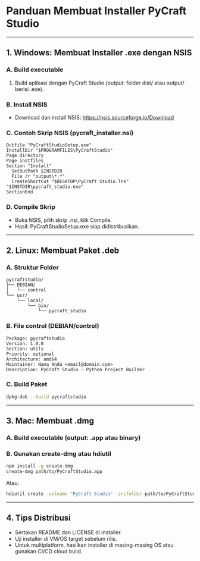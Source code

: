 # Panduan Membuat Installer PyCraft Studio

---

## 1. Windows: Membuat Installer .exe dengan NSIS

### A. Build executable
1. Build aplikasi dengan PyCraft Studio (output: folder dist/ atau output/ berisi .exe).

### B. Install NSIS
- Download dan install NSIS: https://nsis.sourceforge.io/Download

### C. Contoh Skrip NSIS (pycraft_installer.nsi)
```nsi
Outfile "PyCraftStudioSetup.exe"
InstallDir "$PROGRAMFILES\PyCraftStudio"
Page directory
Page instfiles
Section "Install"
  SetOutPath $INSTDIR
  File /r "output\*.*"
  CreateShortCut "$DESKTOP\PyCraft Studio.lnk" "$INSTDIR\pycraft_studio.exe"
SectionEnd
```

### D. Compile Skrip
- Buka NSIS, pilih skrip .nsi, klik Compile.
- Hasil: PyCraftStudioSetup.exe siap didistribusikan.

---

## 2. Linux: Membuat Paket .deb

### A. Struktur Folder
```
pycraftstudio/
├── DEBIAN/
│   └── control
└── usr/
    └── local/
        └── bin/
            └── pycraft_studio
```

### B. File control (DEBIAN/control)
```
Package: pycraftstudio
Version: 1.0.0
Section: utils
Priority: optional
Architecture: amd64
Maintainer: Nama Anda <email@domain.com>
Description: PyCraft Studio - Python Project Builder
```

### C. Build Paket
```bash
dpkg-deb --build pycraftstudio
```

---

## 3. Mac: Membuat .dmg

### A. Build executable (output: .app atau binary)
### B. Gunakan create-dmg atau hdiutil
```bash
npm install -g create-dmg
create-dmg path/to/PyCraftStudio.app
```
Atau:
```bash
hdiutil create -volname "PyCraft Studio" -srcfolder path/to/PyCraftStudio.app -ov -format UDZO PyCraftStudio.dmg
```

---

## 4. Tips Distribusi
- Sertakan README dan LICENSE di installer.
- Uji installer di VM/OS target sebelum rilis.
- Untuk multiplatform, hasilkan installer di masing-masing OS atau gunakan CI/CD cloud build. 